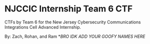 # NJCCIC Internship Team 6 CTF

CTFs by Team 6 for the New Jersey Cybersecurity Communications Integrations Cell Advanced Internship.

By: Zach, Rohan, and Ram **BRO IDK ADD YOUR GOOFY NAMES HERE*
